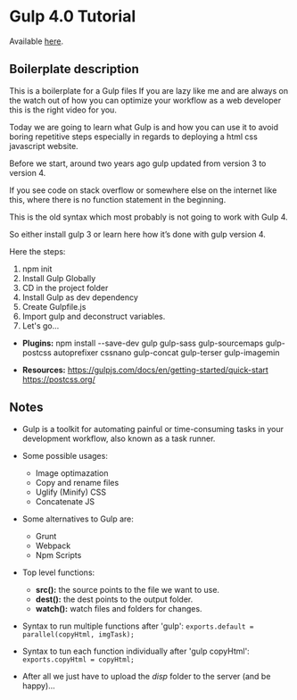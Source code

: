 # Gulp 4.0 Tutorial

Available [here](https://www.youtube.com/watch?v=ssG5mziTF3E).

## Boilerplate description

This is a boilerplate for a Gulp files If you are lazy like me and are always on the watch out of how you can optimize your workflow as a web developer this is the right video for you. 

Today we are going to learn what Gulp is and how you can use it to avoid boring repetitive steps especially in regards to deploying a html css javascript website. 

Before we start, around two years ago gulp updated from version 3 to version 4. 

If you see code on stack overflow or somewhere else on the internet like this, where there is no function statement in the beginning. 

This is the old syntax which most probably is not going to work with Gulp 4. 

So either install gulp 3 or learn here how it’s done with gulp version 4.

Here the steps: 

1. npm init 
2. Install Gulp Globally 
3. CD in the project folder 
4. Install Gulp as dev dependency 
5. Create Gulpfile.js 
6. Import gulp and deconstruct variables. 
7. Let's go... 

- **Plugins:** npm install --save-dev gulp gulp-sass gulp-sourcemaps gulp-postcss autoprefixer cssnano gulp-concat gulp-terser gulp-imagemin

- **Resources:** https://gulpjs.com/docs/en/getting-started/quick-start https://postcss.org/

## Notes

- Gulp is a toolkit for automating painful or time-consuming tasks in your development workflow, also known as a task runner.

- Some possible usages:

  - Image optimazation
  - Copy and rename files
  - Uglify (Minify) CSS
  - Concatenate JS

- Some alternatives to Gulp are:

  - Grunt
  - Webpack
  - Npm Scripts
  
- Top level functions:

  - **src():** the source points to the file we want to use.
  - **dest():** the dest points to the output folder.
  - **watch():** watch files and folders for changes.
  
- Syntax to run multiple functions after 'gulp': `exports.default = parallel(copyHtml, imgTask);`
- Syntax to tun each function individually after 'gulp copyHtml': `exports.copyHtml = copyHtml;`

- After all we just have to upload the *disp* folder to the server (and be happy)...


